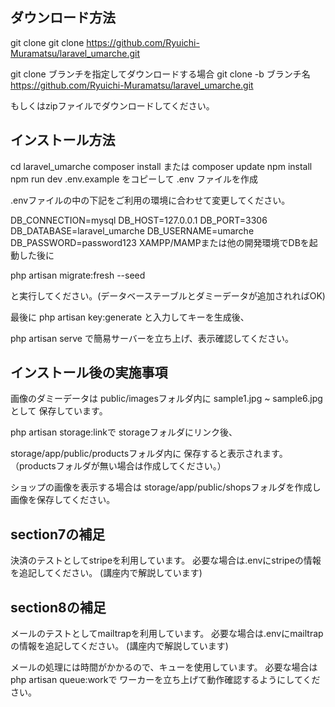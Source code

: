 ## ダウンロード方法
git clone
git clone https://github.com/Ryuichi-Muramatsu/laravel_umarche.git

git clone ブランチを指定してダウンロードする場合
git clone -b ブランチ名  https://github.com/Ryuichi-Muramatsu/laravel_umarche.git

もしくはzipファイルでダウンロードしてください。

## インストール方法
cd laravel_umarche
composer install または composer update
npm install
npm run dev
.env.example をコピーして .env ファイルを作成

.envファイルの中の下記をご利用の環境に合わせて変更してください。

DB_CONNECTION=mysql
DB_HOST=127.0.0.1
DB_PORT=3306
DB_DATABASE=laravel_umarche
DB_USERNAME=umarche
DB_PASSWORD=password123
XAMPP/MAMPまたは他の開発環境でDBを起動した後に

php artisan migrate:fresh --seed

と実行してください。(データベーステーブルとダミーデータが追加されればOK)

最後に php artisan key:generate と入力してキーを生成後、

php artisan serve で簡易サーバーを立ち上げ、表示確認してください。


## インストール後の実施事項

画像のダミーデータは
public/imagesフォルダ内に
sample1.jpg ~ sample6.jpgとして
保存しています。

php artisan storage:linkで
storageフォルダにリンク後、

storage/app/public/productsフォルダ内に
保存すると表示されます。
（productsフォルダが無い場合は作成してください。）  

ショップの画像を表示する場合は
storage/app/public/shopsフォルダを作成し
画像を保存してください。

## section7の補足
決済のテストとしてstripeを利用しています。
必要な場合は.envにstripeの情報を追記してください。
(講座内で解説しています)

## section8の補足
メールのテストとしてmailtrapを利用しています。
必要な場合は.envにmailtrapの情報を追記してください。
(講座内で解説しています)

メールの処理には時間がかかるので、キューを使用しています。
必要な場合は php artisan queue:workで
ワーカーを立ち上げて動作確認するようにしてください。